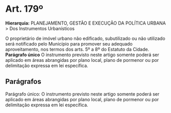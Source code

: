 # Art. 179º

**Hierarquia:** PLANEJAMENTO, GESTÃO E EXECUÇÃO DA POLÍTICA URBANA > Dos Instrumentos Urbanísticos

O proprietário de imóvel urbano não edificado, subutilizado ou não utilizado será notificado pelo Município para promover seu adequado aproveitamento, nos termos dos arts. 5º a 8º do Estatuto da Cidade.
**Parágrafo único** O instrumento previsto neste artigo somente poderá ser aplicado em áreas abrangidas por plano local, plano de pormenor ou por delimitação expressa em lei específica.

## Parágrafos
Parágrafo único: O instrumento previsto neste artigo somente poderá ser aplicado em áreas abrangidas por plano local, plano de pormenor ou por delimitação expressa em lei específica.




